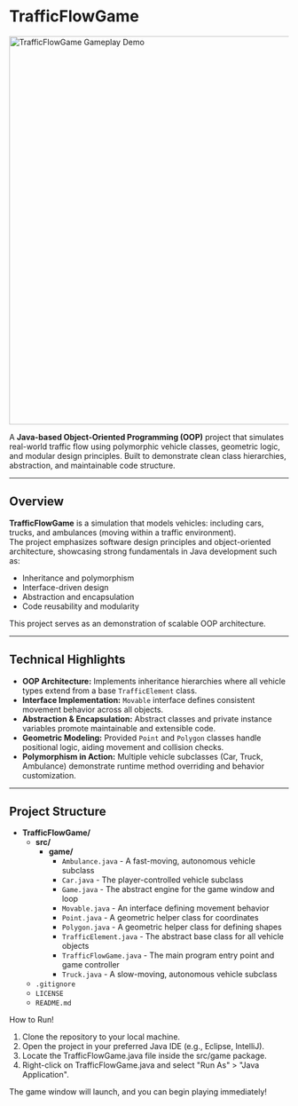 # TrafficFlowGame
<img src="https://github.com/mostafaelamin/TrafficFlowGame/blob/main/TrafficFlowGif.gif" alt="TrafficFlowGame Gameplay Demo" width="700"/>

A **Java-based Object-Oriented Programming (OOP)** project that simulates real-world traffic flow using polymorphic vehicle classes, geometric logic, and modular design principles. Built to demonstrate clean class hierarchies, abstraction, and maintainable code structure.

---

## Overview

**TrafficFlowGame** is a simulation that models vehicles: including cars, trucks, and ambulances (moving within a traffic environment).  
The project emphasizes software design principles and object-oriented architecture, showcasing strong fundamentals in Java development such as:

- Inheritance and polymorphism  
- Interface-driven design  
- Abstraction and encapsulation  
- Code reusability and modularity  

This project serves as an demonstration of scalable OOP architecture.

---

## Technical Highlights

- **OOP Architecture:** Implements inheritance hierarchies where all vehicle types extend from a base `TrafficElement` class.  
- **Interface Implementation:** `Movable` interface defines consistent movement behavior across all objects.  
- **Abstraction & Encapsulation:** Abstract classes and private instance variables promote maintainable and extensible code.  
- **Geometric Modeling:** Provided `Point` and `Polygon` classes handle positional logic, aiding movement and collision checks.  
- **Polymorphism in Action:** Multiple vehicle subclasses (Car, Truck, Ambulance) demonstrate runtime method overriding and behavior customization.  

---

## Project Structure

* **TrafficFlowGame/**
    * **src/**
        * **game/**
            * `Ambulance.java` - A fast-moving, autonomous vehicle subclass
            * `Car.java` - The player-controlled vehicle subclass
            * `Game.java` - The abstract engine for the game window and loop
            * `Movable.java` - An interface defining movement behavior
            * `Point.java` - A geometric helper class for coordinates
            * `Polygon.java` - A geometric helper class for defining shapes
            * `TrafficElement.java` - The abstract base class for all vehicle objects
            * `TrafficFlowGame.java` - The main program entry point and game controller
            * `Truck.java` - A slow-moving, autonomous vehicle subclass
    * `.gitignore`
    * `LICENSE`
    * `README.md`

How to Run!

1. Clone the repository to your local machine.
2. Open the project in your preferred Java IDE (e.g., Eclipse, IntelliJ).
3. Locate the TrafficFlowGame.java file inside the src/game package.
4. Right-click on TrafficFlowGame.java and select "Run As" > "Java Application".

The game window will launch, and you can begin playing immediately!

